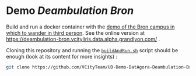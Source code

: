 # Demo *Deambulation Bron*

Build and run a docker container with the [demo of the Bron campus in which to wander in third person](https://github.com/VCityTeam/UD-Demo-Deambulation-Bron).
See the online version at https://deambulation-bron.vcityliris.data.alpha.grandlyon.com/ .

Cloning this repository and running the [`buildAndRun.sh`](./buildAndRun.sh) script should be enough (look at its content for more insights) :
```bash
git clone https://github.com/VCityTeam/UD-Demo-DatAgora-Deambulation-Bron-docker && cd UD-Demo-DatAgora-Deambulation-Bron-docker && ./buildAndRun.sh 
```
